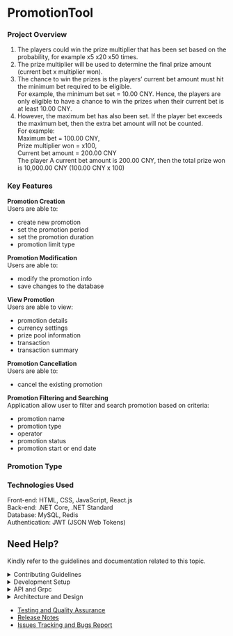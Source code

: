 # PromotionTool
### Project Overview  
1. The players could win the prize multiplier that has been set based on the probability, for example x5 x20 x50 times.
2. The prize multiplier will be used to determine the final prize amount (current bet x multiplier won).
3. The chance to win the prizes is the players’ current bet amount must hit the minimum bet required to be eligible.  
For example, the minimum bet set = 10.00 CNY. Hence, the players are only eligible to have a chance to win the prizes when their current bet is at least 10.00 CNY.  
4. However, the maximum bet has also been set. If the player bet exceeds the maximum bet, then the extra bet amount will not be counted.  
For example:  
Maximum bet = 100.00 CNY,   
Prize multiplier won = x100,  
Current bet amount = 200.00 CNY  
The player A current bet amount is 200.00 CNY, then the total prize won is 10,000.00 CNY (100.00 CNY x 100)

### Key Features
**Promotion Creation**  
Users are able to:  
- create new promotion
- set the promotion period
- set the promotion duration
- promotion limit type

**Promotion Modification**  
Users are able to:  
- modify the promotion info
- save changes to the database

**View Promotion**  
Users are able to view:  
- promotion details
- currency settings
- prize pool information
- transaction
- transaction summary

**Promotion Cancellation**  
Users are able to:  
- cancel the existing promotion

**Promotion Filtering and Searching**  
Application allow user to filter and search promotion based on criteria:  
- promotion name
- promotion type
- operator
- promotion status
- promotion start or end date

### Promotion Type

### Technologies Used
Front-end: HTML, CSS, JavaScript, React.js  
Back-end: .NET Core, .NET Standard  
Database: MySQL, Redis  
Authentication: JWT (JSON Web Tokens)  
  

## Need Help?
Kindly refer to the guidelines and documentation related to this topic.
<details><summary> Contributing Guidelines </summary>

  - [Question or Problem](./src/contributing-guildelines.md#question)
  - [Issues and Bugs](./src/contributing-guildelines.md#issue)
  - [Feature Requests](./src/contributing-guildelines.md#feature)
  - [Submmiting a Pull Request](./src/contributing-guildelines.md#pullrequest)
  - [Contributor License Agreement](./src/contributing-guildelines.md#cla)

</details>
<details><summary> Development Setup </summary>

  - [Prerequisites](./src/dev-setup.md#prerequisites)
  - [Installation](./src/dev-setup.md#installation)
  - [Database Setup](./src/dev-setup.md#database-setup)
  - [Common Setup Issue](./src/dev-setup.md#failed-to-build-project)
  - [Contributing](./src/dev-setup.md#contributing)

</details>
<details><summary> API and Grpc </summary>

  - [API Endpoints](./src/api-interfaces.md#api-endpoints)
  - [Grpc](./src/api-interfaces.md#grpc-services)
  - [Management Grpc](./src/api-interfaces.md#management-grpc-services)

</details>
<details><summary> Architecture and Design </summary>

  - [Coding Architecture](./src/architecture-design.md#coding-architecture)
  - [Folder Structure](./src/architecture-design.md#folder-structure)
  - [Design Pattern](./src/architecture-design.md#design-patterns)

</details>

- [Testing and Quality Assurance](./src/unit-testing.md)
- [Release Notes](https://github.com/CLPeh/promotion-tool-example/releases)
- [Issues Tracking and Bugs Report](./src/bug-report.md)
